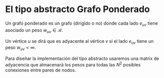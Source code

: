 # El tipo abstracto Grafo Ponderado

Un grafo ponderado es un grafo (dirigido o no) donde cada lado $e_{uv}$ tiene asociado un peso $w_{uv} \in \mathcal{R}$.

Un vértice $u$ se dirá que es adyacente al vértice $v$ si el lado $e_{uv}$ tiene un peso $w_{uv}<\infty$.

Para diseñar la implementación del tipo abstracto usaremos una matrix de adyacencia que almacenará los pesos para todas las $N^2$ posibles conexiones entre pares de nodos.
